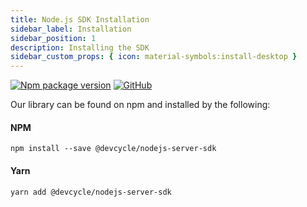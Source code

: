 ```yaml
---
title: Node.js SDK Installation
sidebar_label: Installation
sidebar_position: 1
description: Installing the SDK
sidebar_custom_props: { icon: material-symbols:install-desktop }
---
```


[![Npm package version](https://badgen.net/npm/v/@devcycle/nodejs-server-sdk)](https://www.npmjs.com/package/@devcycle/nodejs-server-sdk)
[![GitHub](https://img.shields.io/github/stars/devcyclehq/js-sdks.svg?style=social&label=Star&maxAge=2592000)](https://github.com/devcyclehq/js-sdks)

Our library can be found on npm and installed by the following:

#### NPM

[//]: # 'wizard-install-start'

```
npm install --save @devcycle/nodejs-server-sdk
```

[//]: # 'wizard-install-end'

#### Yarn

```bash
yarn add @devcycle/nodejs-server-sdk
```
